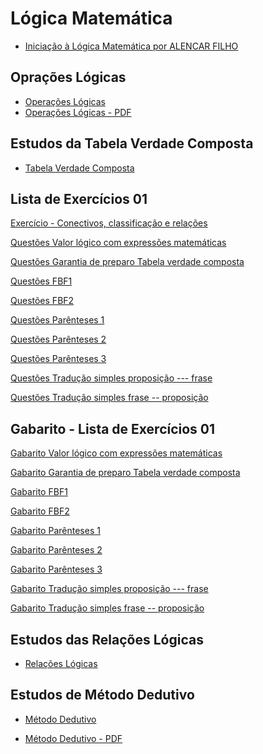 # Lógica Matemática

- [Iniciação à Lógica Matemática por ALENCAR FILHO](https://github.com/Enzo-V-S-Moraes/CESUPA/blob/master/Lógica%20Digital/Materiais%2C%20Listas%20e%20Apostilas/Livro%20Texto/Iniciação%20à%20Lógica%20Matemática%20ALENCAR%20FILHO.pdf)

## Oprações Lógicas

- [Operações Lógicas](https://view.genial.ly/620f0c6c23c3020012b27a2e/interactive-content-jedi-list)
- [Operações Lógicas - PDF](https://github.com/Enzo-V-S-Moraes/CESUPA/blob/master/Lógica%20Digital/Materiais%2C%20Listas%20e%20Apostilas/Operações%20Lógicas/Operações%20lógicas.pdf)

## Estudos da Tabela Verdade Composta

- [Tabela Verdade Composta](https://view.genial.ly/601f5ffcf6aa900d24e816ef/horizontal-infographic-lists-logica-tabela-verdade-composta)

## Lista de Exercícios 01

[Exercício - Conectivos, classificação e relações](https://github.com/Enzo-V-S-Moraes/CESUPA/blob/master/Lógica%20Digital/Materiais%2C%20Listas%20e%20Apostilas/Exercícios/Lista%20de%20Exercícios/Exercício%20-%20Conectivos%2C%20classificação%20e%20relações.pdf)

[Questões Valor lógico com expressões matemáticas](https://github.com/Enzo-V-S-Moraes/CESUPA/blob/master/L%C3%B3gica%20Digital/Materiais%2C%20Listas%20e%20Apostilas/Exerc%C3%ADcios/Lista%20de%20Exerc%C3%ADcios/Quest%C3%B5es%20Valor%20l%C3%B3gico%20com%20express%C3%B5es%20matem%C3%A1ticas.pdf)

[Questões Garantia de preparo Tabela verdade composta](https://github.com/Enzo-V-S-Moraes/CESUPA/blob/master/L%C3%B3gica%20Digital/Materiais%2C%20Listas%20e%20Apostilas/Exerc%C3%ADcios/Lista%20de%20Exerc%C3%ADcios/Quest%C3%B5es%20Garantia%20de%20preparo%20Tabela%20verdade%20composta.pdf)

[Questões FBF1](https://github.com/Enzo-V-S-Moraes/CESUPA/blob/master/L%C3%B3gica%20Digital/Materiais%2C%20Listas%20e%20Apostilas/Exerc%C3%ADcios/Lista%20de%20Exerc%C3%ADcios/Quest%C3%B5es%20FBF1.pdf)

[Questões FBF2](https://github.com/Enzo-V-S-Moraes/CESUPA/blob/master/L%C3%B3gica%20Digital/Materiais%2C%20Listas%20e%20Apostilas/Exerc%C3%ADcios/Lista%20de%20Exerc%C3%ADcios/Quest%C3%B5es%20FBF2.pdf)

[Questões Parênteses 1](https://github.com/Enzo-V-S-Moraes/CESUPA/blob/master/L%C3%B3gica%20Digital/Materiais%2C%20Listas%20e%20Apostilas/Exerc%C3%ADcios/Lista%20de%20Exerc%C3%ADcios/Quest%C3%B5es%20Par%C3%AAnteses%201.pdf)

[Questões Parênteses 2](https://github.com/Enzo-V-S-Moraes/CESUPA/blob/master/L%C3%B3gica%20Digital/Materiais%2C%20Listas%20e%20Apostilas/Exerc%C3%ADcios/Lista%20de%20Exerc%C3%ADcios/Quest%C3%B5es%20Par%C3%AAnteses%202.pdf)

[Questões Parênteses 3](https://github.com/Enzo-V-S-Moraes/CESUPA/blob/master/L%C3%B3gica%20Digital/Materiais%2C%20Listas%20e%20Apostilas/Exerc%C3%ADcios/Lista%20de%20Exerc%C3%ADcios/Quest%C3%B5es%20Par%C3%AAnteses%203.pdf)

[Questões Tradução simples proposição --- frase]()

[Questões Tradução simples frase -- proposição]()

## Gabarito - Lista de Exercícios 01

[Gabarito Valor lógico com expressões matemáticas](https://github.com/Enzo-V-S-Moraes/CESUPA/blob/master/L%C3%B3gica%20Digital/Materiais%2C%20Listas%20e%20Apostilas/Exerc%C3%ADcios/Gabarito/Gabarito%20Valor%20l%C3%B3gico%20com%20express%C3%B5es%20matem%C3%A1ticas_.pdf)

[Gabarito Garantia de preparo Tabela verdade composta](https://github.com/Enzo-V-S-Moraes/CESUPA/blob/master/L%C3%B3gica%20Digital/Materiais%2C%20Listas%20e%20Apostilas/Exerc%C3%ADcios/Gabarito/Gabarito%20Garantia%20de%20preparo%20Tabela%20verdade%20composta.pdff)

[Gabarito FBF1](https://github.com/Enzo-V-S-Moraes/CESUPA/blob/master/L%C3%B3gica%20Digital/Materiais%2C%20Listas%20e%20Apostilas/Exerc%C3%ADcios/Gabarito/Gabarito%20FBF1.pdf)

[Gabarito FBF2](https://github.com/Enzo-V-S-Moraes/CESUPA/blob/master/L%C3%B3gica%20Digital/Materiais%2C%20Listas%20e%20Apostilas/Exerc%C3%ADcios/Gabarito/Gabarito%20FBF2.pdf)

[Gabarito Parênteses 1](https://github.com/Enzo-V-S-Moraes/CESUPA/blob/master/L%C3%B3gica%20Digital/Materiais%2C%20Listas%20e%20Apostilas/Exerc%C3%ADcios/Gabarito/Gabarito%20Par%C3%AAnteses%201.pdf)

[Gabarito Parênteses 2](https://github.com/Enzo-V-S-Moraes/CESUPA/blob/master/L%C3%B3gica%20Digital/Materiais%2C%20Listas%20e%20Apostilas/Exerc%C3%ADcios/Gabarito/Gabarito%20Par%C3%AAnteses%202.pdf)

[Gabarito Parênteses 3](https://github.com/Enzo-V-S-Moraes/CESUPA/blob/master/L%C3%B3gica%20Digital/Materiais%2C%20Listas%20e%20Apostilas/Exerc%C3%ADcios/Gabarito/Gabarito%20Par%C3%AAnteses%203.pdf)

[Gabarito Tradução simples proposição --- frase]()

[Gabarito Tradução simples frase -- proposição]()

## Estudos das Relações Lógicas

- [Relações Lógicas](https://view.genial.ly/602ef1136426d80dacc001bf/horizontal-infographic-review-logica-relacoes-logicas)

## Estudos de Método Dedutivo

- [Método Dedutivo](https://view.genial.ly/6045941a7d3ecd0d2a7b6760/interactive-content-untitled-genially)

- [Método Dedutivo - PDF](https://github.com/Enzo-V-S-Moraes/CESUPA/blob/master/Lógica%20Digital/Materiais%2C%20Listas%20e%20Apostilas/Método%20Dedutivo/Método%20Dedutivo.pdf)
